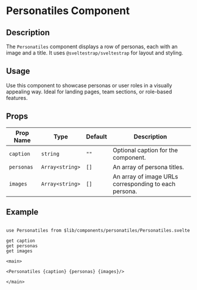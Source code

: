 # Personatiles Component

## Description

The `Personatiles` component displays a row of personas, each with an image and a title. It uses `@sveltestrap/sveltestrap` for layout and styling.

## Usage

Use this component to showcase personas or user roles in a visually appealing way. Ideal for landing pages, team sections, or role-based features.

## Props

| Prop Name  | Type            | Default | Description                                           |
| ---------- | --------------- | ------- | ----------------------------------------------------- |
| `caption`  | `string`        | `""`    | Optional caption for the component.                   |
| `personas` | `Array<string>` | `[]`    | An array of persona titles.                           |
| `images`   | `Array<string>` | `[]`    | An array of image URLs corresponding to each persona. |

## Example

```agml

use Personatiles from $lib/components/personatiles/Personatiles.svelte

get caption
get personas
get images

<main>

<Personatiles {caption} {personas} {images}/>

</main>

```

